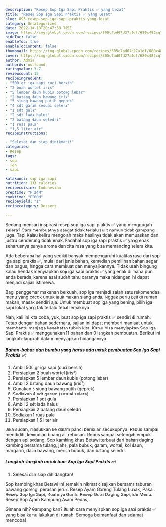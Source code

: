 ```yaml
---
description: "Resep Sop Iga Sapi Praktis ✅ yang Lezat"
title: "Resep Sop Iga Sapi Praktis ✅ yang Lezat"
slug: 893-resep-sop-iga-sapi-praktis-yang-lezat
category: Uncategorized
date: 2022-10-18T20:47:58.765Z
image: https://img-global.cpcdn.com/recipes/505c7ad07d27a1df/680x482cq70/sop-iga-sapi-praktis-foto-resep-utama.jpg
hideToc: false
enableToc: true
enableTocContent: false
thumbnail: https://img-global.cpcdn.com/recipes/505c7ad07d27a1df/680x482cq70/sop-iga-sapi-praktis-foto-resep-utama.jpg
cover: https://img-global.cpcdn.com/recipes/505c7ad07d27a1df/680x482cq70/sop-iga-sapi-praktis-foto-resep-utama.jpg
author: Admin
authorAv: notfound
ratingvalue: 3.7
reviewcount: 15
recipeingredient:
- "500 gr iga sapi cuci bersih"
- "2 buah wortel iris"
- "5 lembar daun kubis potong lebar"
- "2 batang daun bawang iris"
- "5 siung bawang putih geprek"
- "4 sdt garam sesuai selera"
- "1 sdt gula"
- "2 sdt lada halus"
- "2 batang daun seledri"
- "1 ruas pala"
- "1,5 liter air"
recipeinstructions:

- "Selesai dan siap dinikmati!"
categories:
- Resep
tags:
- sop
- iga
- sapi

katakunci: sop iga sapi 
nutrition: 133 calories
recipecuisine: Indonesian
preptime: "PT24M"
cooktime: "PT60M"
recipeyield: "1"
recipecategory: Dessert

---
```



Sedang mencari inspirasi resep sop iga sapi praktis ✅ yang menggugah selera? Cara membuatnya sangat tidak terlalu sulit namun tidak gampang juga. Tapi Kalau keliru mengolah maka hasilnya tidak akan memuaskan dan justru cenderung tidak enak. Padahal sop iga sapi praktis ✅ yang enak seharusnya punya aroma dan cita rasa yang bisa memancing selera kita.


Ada beberapa hal yang sedikit banyak mempengaruhi kualitas rasa dari sop iga sapi praktis ✅, mulai dari jenis bahan, kemudian pemilihan bahan segar dan bagus, hingga cara membuat dan menyajikannya. Tidak usah bingung kalau hendak menyiapkan sop iga sapi praktis ✅ yang enak di mana pun anda berada, karena asal sudah tahu caranya maka hidangan ini dapat menjadi sajian istimewa.

Bagi penggemar makanan berkuah, sop iga menjadi salah satu rekomendasi menu yang cocok untuk lauk makan siang anda. Nggak perlu beli di rumah makan, masak sendiri aja. Untuk membuat sop iga yang bening, pilih iga sapi lokal yang tak terlalu tebal lemaknya.


Nah, kali ini kita coba, yuk, buat sop iga sapi praktis ✅ sendiri di rumah. Tetap dengan bahan sederhana, sajian ini dapat memberi manfaat untuk membantu menjaga kesehatan tubuh kita. Kamu bisa menyiapkan Sop Iga Sapi Praktis ✅ menggunakan 11 bahan dan 0 langkah pembuatan. Berikut ini langkah-langkah dalam menyiapkan hidangannya.

<!--inarticleads1-->

##### Bahan-bahan dan bumbu yang harus ada untuk pembuatan Sop Iga Sapi Praktis ✅:

1. Ambil 500 gr iga sapi (cuci bersih)
1. Persiapkan 2 buah wortel (iris²)
1. Persiapkan 5 lembar daun kubis (potong lebar)
1. Ambil 2 batang daun bawang (iris²)
1. Gunakan 5 siung bawang putih (geprek)
1. Sediakan 4 sdt garam (sesuai selera)
1. Persiapkan 1 sdt gula
1. Ambil 2 sdt lada halus
1. Persiapkan 2 batang daun seledri
1. Sediakan 1 ruas pala
1. Persiapkan 1,5 liter air


Jika sudah, masukkan ke dalam panci berisi air secukupnya. Rebus sampai mendidih, kemudian buang air rebusan. Rebus sampai setengah empuk dengan api sedang. Sop kambing khas Betawi terbuat dari bahan daging kambing bersama tulang, jahe, pala bubuk, garam, wortel, kol daun, margarin, daun bawang, merica bubuk, dan batang seledri. 

<!--inarticleads2-->

##### Langkah-langkah untuk buat Sop Iga Sapi Praktis ✅:


1. Selesai dan siap dihidangkan!

Sop kambing khas Betawi ini semakin nikmat disajikan bersama taburan bawang goreng, perasan jeruk. Resep Ayam Goreng Tulang Lunak, Pakai. Resep Sop Iga Sapi, Kuahnya Gurih. Resep Gulai Daging Sapi, Ide Menu. Resep Sop Ayam Kampung Asam Pedas,. 

Gimana nih? Gampang kan? Itulah cara menyiapkan sop iga sapi praktis ✅ yang bisa kamu lakukan di rumah. Semoga bermanfaat dan selamat mencoba!
